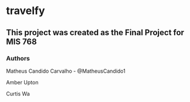 # travelfy

## This project was created as the Final Project for MIS 768

### Authors
Matheus Candido Carvalho - @MatheusCandido1

Amber Upton

Curtis Wa
